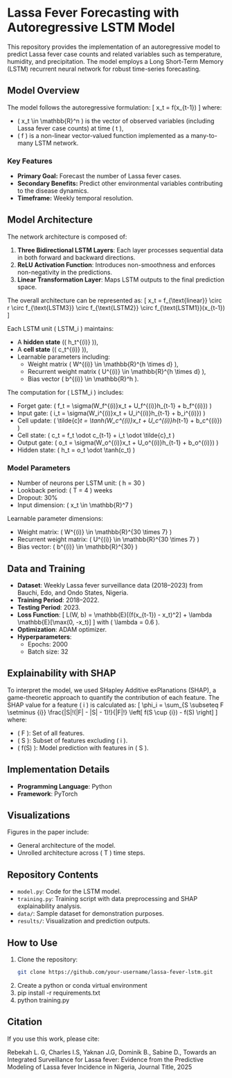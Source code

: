 # Lassa Fever Forecasting with Autoregressive LSTM Model

This repository provides the implementation of an autoregressive model to predict Lassa fever case counts and related variables such as temperature, humidity, and precipitation. The model employs a Long Short-Term Memory (LSTM) recurrent neural network for robust time-series forecasting.

## Model Overview

The model follows the autoregressive formulation:
\[ x_t = f(x_{t-1}) \]
where:
- \( x_t \in \mathbb{R}^n \) is the vector of observed variables (including Lassa fever case counts) at time \( t \),
- \( f \) is a non-linear vector-valued function implemented as a many-to-many LSTM network.

### Key Features
- **Primary Goal:** Forecast the number of Lassa fever cases.
- **Secondary Benefits:** Predict other environmental variables contributing to the disease dynamics.
- **Timeframe:** Weekly temporal resolution.

## Model Architecture

The network architecture is composed of:
1. **Three Bidirectional LSTM Layers**: Each layer processes sequential data in both forward and backward directions.
2. **ReLU Activation Function**: Introduces non-smoothness and enforces non-negativity in the predictions.
3. **Linear Transformation Layer**: Maps LSTM outputs to the final prediction space.

The overall architecture can be represented as:
\[ x_t = f_{\text{linear}} \circ r \circ f_{\text{LSTM3}} \circ f_{\text{LSTM2}} \circ f_{\text{LSTM1}}(x_{t-1}) \]

Each LSTM unit \( LSTM_i \) maintains:
- A **hidden state** (\( h_t^{(i)} \)),
- A **cell state** (\( c_t^{(i)} \)),
- Learnable parameters including:
  - Weight matrix \( W^{(i)} \in \mathbb{R}^{h \times d} \),
  - Recurrent weight matrix \( U^{(i)} \in \mathbb{R}^{h \times d} \),
  - Bias vector \( b^{(i)} \in \mathbb{R}^h \).

The computation for \( LSTM_i \) includes:
- Forget gate: \( f_t = \sigma(W_f^{(i)}x_t + U_f^{(i)}h_{t-1} + b_f^{(i)}) \)
- Input gate: \( i_t = \sigma(W_i^{(i)}x_t + U_i^{(i)}h_{t-1} + b_i^{(i)}) \)
- Cell update: \( \tilde{c}_t = \tanh(W_c^{(i)}x_t + U_c^{(i)}h_{t-1} + b_c^{(i)}) \)
- Cell state: \( c_t = f_t \odot c_{t-1} + i_t \odot \tilde{c}_t \)
- Output gate: \( o_t = \sigma(W_o^{(i)}x_t + U_o^{(i)}h_{t-1} + b_o^{(i)}) \)
- Hidden state: \( h_t = o_t \odot \tanh(c_t) \)

### Model Parameters
- Number of neurons per LSTM unit: \( h = 30 \)
- Lookback period: \( T = 4 \) weeks
- Dropout: 30%
- Input dimension: \( x_t \in \mathbb{R}^7 \)

Learnable parameter dimensions:
- Weight matrix: \( W^{(i)} \in \mathbb{R}^{30 \times 7} \)
- Recurrent weight matrix: \( U^{(i)} \in \mathbb{R}^{30 \times 7} \)
- Bias vector: \( b^{(i)} \in \mathbb{R}^{30} \)

## Data and Training

- **Dataset**: Weekly Lassa fever surveillance data (2018–2023) from Bauchi, Edo, and Ondo States, Nigeria.
- **Training Period**: 2018–2022.
- **Testing Period**: 2023.
- **Loss Function**:
  \[
  L(W, b) = \mathbb{E}[(f(x_{t-1}) - x_t)^2] + \lambda \mathbb{E}[\max(0, -x_t)]
  \]
  with \( \lambda = 0.6 \).
- **Optimization**: ADAM optimizer.
- **Hyperparameters**:
  - Epochs: 2000
  - Batch size: 32

## Explainability with SHAP

To interpret the model, we used SHapley Additive exPlanations (SHAP), a game-theoretic approach to quantify the contribution of each feature. The SHAP value for a feature \( i \) is calculated as:
\[
\phi_i = \sum_{S \subseteq F \setminus \{i\}} \frac{|S|!(|F| - |S| - 1)!}{|F|!} \left[ f(S \cup \{i\}) - f(S) \right]
\]
where:
- \( F \): Set of all features.
- \( S \): Subset of features excluding \( i \).
- \( f(S) \): Model prediction with features in \( S \).

## Implementation Details

- **Programming Language**: Python
- **Framework**: PyTorch

## Visualizations
Figures in the paper include:
- General architecture of the model.
- Unrolled architecture across \( T \) time steps.

## Repository Contents

- `model.py`: Code for the LSTM model.
- `training.py`: Training script with data preprocessing and SHAP explainability analysis.
- `data/`: Sample dataset for demonstration purposes.
- `results/`: Visualization and prediction outputs.

## How to Use

1. Clone the repository:
   ```bash
   git clone https://github.com/your-username/lassa-fever-lstm.git
2. Create a python or conda virtual environment
3. pip install -r requirements.txt
4. python training.py

## Citation
If you use this work, please cite:

Rebekah L. G, Charles I.S, Yaknan J.G, Dominik B., Sabine D., Towards an Integrated Surveillance for Lassa fever: Evidence from the Predictive Modeling of Lassa fever Incidence in Nigeria, Journal Title, 2025
